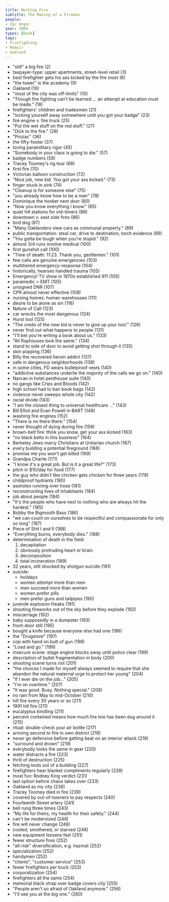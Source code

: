 ```yaml
---
title: Working Fire
subtitle: The Making of a Fireman
people:
- Zac Unger
year: 2004
types: [book]
tags:
- Firefighting
- Memoir
- Oakland
---
```


- "still" a big fire (2)
- taxpayer-type: upper apartments, street-level retail (3)
- best firefighter gets his ass kicked by the fire most (6)
- "the tower" is the academy (9)
- Oakland (10)
- "most of the city was off-limits" (10)
- "Though fire fighting can't be learned ... an attempt at education must be made." (18)
- firefighters' children and tradesmen (21)
- "locking yourself away somewhere until you got your badge" (23)
- fire engine v. fire truck (25)
- "Put the wet stuff on the red stuff." (27)
- "Dick to the fire." (28)
- "Prozac" (36)
- the fifty-footer (37)
- loving paramilitary rigor (45)
- "Somebody in your class is going to die." (57)
- badge numbers (58)
- Tracey Toomey's rig tour (68)
- first fire (70)
- Victorian balloon construction (72)
- "Nice job, new kid. You got your ass kicked." (73)
- finger stuck in sink (74)
- "Cleanup is for someone else" (75)
- "you already know how to be a man" (78)
- Dominique the hooker next door (80)
- "Now you know everything I know." (85)
- quiet hill stations for old-timers (86)
- downtown v. east side fires (86)
- bird dog (87)
- "Many Oaklanders view cars as communal property." (89)
- public transportation: steal car, drive to destination, torch evidence (89)
- "You gotta be tough when you're stupid." (92)
- almost 3/4 runs involve medical (100)
- first gunshot call (100)
- "Time of death: 11:23. Thank you, gentlemen." (101)
- few calls are genuine emergencies (103)
- multitiered emergency-response (104)
- historically, hearses handled trauma (105)
- Emergency! TV show in 1970s established 911 (105)
- paramedic > EMT (105)
- unsigned DNR (107)
- CPR almost never effective (108)
- nursing homes: human warehouses (111)
- desire to be alone as sin (116)
- Nature of Call (123)
- car wrecks the most dangerous (124)
- Hurst tool (125)
- "The credo of the new kid is never to give up your tool." (126)
- never find out what happens to people (131)
- "I'll bet you're writing a book about us." (133)
- "All flophouses look the same." (134)
- stand to side of door to avoid getting shot through it (135)
- skin popping (136)
- Billy the recovered heroin addict (137)
- safe in dangerous neighborhoods (139)
- in some cities, FD wears bulletproof vests (140)
- "addictive substances underlie the majority of the calls we go on." (140)
- Narcan in hotel penthouse suite (140)
- no gangs like Crips and Bloods (142)
- high school had to ban book bags (142)
- violence never sweeps whole city (142)
- racial divide (143)
- "I am the closest thing to universal healthcare ..." (143)
- Bill Elliot and Evan Powell in BART (149)
- washing fire engines (152)
- "There is no there there." (154)
- never thought of dying during fire (159)
- brown-belt fire: think you know, get your ass kicked (163)
- "no black belts in this business" (164)
- Berkeley Jews marry Christians at Unitarian church (167)
- every building a potential fireground (168)
- promise me you won't get killed (169)
- Grandpa Charlie (171)
- "I know it's a great job.  But is it a great life?" (173)
- pitch in $10/day for food (177)
- the guy who didn't like chicken gets chicken for three years (179)
- childproof hydrants (180)
- assholes running over hose (181)
- reconstructing lives of inhabitants (184)
- job about people (184)
- "It's the people who have next to nothing who are always hit the hardest." (185)
- Bobby the Bigmouth Bass (186)
- "we can count on ourselves to be respectful and compassionate for only so long" (187)
- Piece of Shit I and II (188)
- "Everything burns, everybody dies." (188)
- determination of death in the field:
  1.  decapitation
  2.  obviously protruding heart or brain
  3.  decomposition
  4.  total incineration (189)
- 32 years, still shocked by shotgun suicide (191)
- suicide:
  - holidays
  - women attempt more than men
  - men succeed more than women
  - women prefer pills
  - men prefer guns and tailpipes (190)
- juvenile explosion freaks (191)
- shooting fireworks out of the sky before they explode (192)
- miscarriage (192)
- baby supposedly in a dumpster (193)
- front-door still (195)
- bought a knife because everyone else had one (196)
- the "Drugstore" (197)
- cop with hand on butt of gun (198)
- "Load and go." (199)
- insecure scene: stage engine blocks away until police clear (199)
- description of bullet fragmentation in body (200)
- shooting scene turns riot (201)
- "the choices I made for myself always seemed to require that she abandon the natural maternal urge to protect her young" (204)
- "If I ever die on the job..." (205)
- "I'm on overtime." (207)
- "It was good.  Busy.  Nothing special." (208)
- no rain from May to mid-October (210)
- hill fire every 30 years or so (211)
- 1991 hill fire (211)
- eucalyptus kindling (211)
- percent contained means how much fire line has been dug around it (215)
- ritual: double-check your air bottle (217)
- arriving second to fire in own district (218)
- never go defensive before getting beat on an interior attack (219)
- "surround and drown" (219)
- everybody looks the same in gear (220)
- water distracts a fire (223)
- thrill of destruction (225)
- fetching tools out of a building (227)
- firefighters hear blanket compliments regularly (228)
- most fun: Rodney King verdict (231)
- last option before chaos takes over (233)
- Oakland as my city (238)
- Tracey Toomey died in fire (239)
- covered by out-of-towners to pay respects (240)
- Fourteenth Street artery (241)
- bell rung three times (243)
- "My life for theirs, my health for their safety." (244)
- can't be modernized (248)
- fire will never change (248)
- cooled, smothered, or starved (248)
- new equipment lessens feel (251)
- fewer structure fires (252)
- "all-risk" diversification, e.g. hazmat (252)
- specialization (252)
- handymen (252)
- "clients", "customer service" (253)
- fewer firefighters per truck (253)
- corporatizaiton (254)
- firefighters all the same (254)
- memorial black strap over badge covers city (255)
- "People aren't so afraid of Oakland anymore." (256)
- "I'll see you at the big one." (260)
